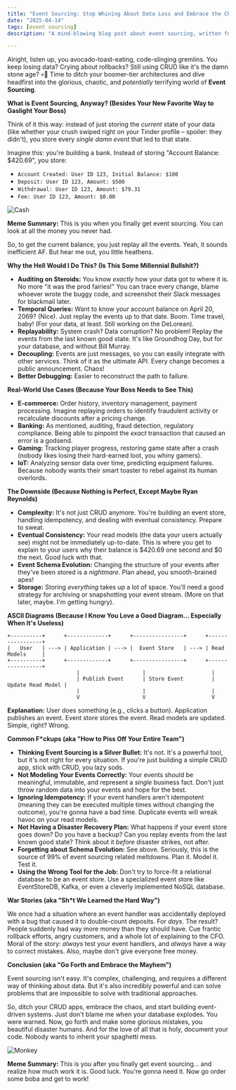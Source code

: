 ```yaml
---
title: "Event Sourcing: Stop Whining About Data Loss and Embrace the Chaos, You Zoomer Noobs"
date: "2025-04-14"
tags: [event sourcing]
description: "A mind-blowing blog post about event sourcing, written for chaotic Gen Z engineers."

---
```


Alright, listen up, you avocado-toast-eating, code-slinging gremlins. You keep losing data? Crying about rollbacks? Still using CRUD like it's the damn stone age? 💀🙏 Time to ditch your boomer-tier architectures and dive headfirst into the glorious, chaotic, and *potentially* terrifying world of **Event Sourcing**.

**What is Event Sourcing, Anyway? (Besides Your New Favorite Way to Gaslight Your Boss)**

Think of it this way: instead of just storing the *current* state of your data (like whether your crush swiped right on your Tinder profile – spoiler: they didn't), you store every *single damn event* that led to that state.

Imagine this: you're building a bank. Instead of storing "Account Balance: $420.69", you store:

*   `Account Created: User ID 123, Initial Balance: $100`
*   `Deposit: User ID 123, Amount: $500`
*   `Withdrawal: User ID 123, Amount: $79.31`
*   `Fee: User ID 123, Amount: $0.00`

![Cash](https://i.kym-cdn.com/photos/images/newsfeed/001/487/332/999.gif)

**Meme Summary:** This is you when you finally get event sourcing. You can look at all the money you never had.

So, to get the current balance, you just replay all the events. Yeah, it sounds inefficient AF. But hear me out, you little heathens.

**Why the Hell Would I Do This? (Is This Some Millennial Bullshit?)**

*   **Auditing on Steroids:** You know *exactly* how your data got to where it is. No more "it was the prod fairies!" You can trace every change, blame whoever wrote the buggy code, and screenshot their Slack messages for blackmail later.
*   **Temporal Queries:** Want to know your account balance on April 20, 2069? (Nice). Just replay the events up to that date. Boom. Time travel, baby! (For your data, at least. Still working on the DeLorean).
*   **Replayability:** System crash? Data corruption? No problem! Replay the events from the last known good state. It's like Groundhog Day, but for your database, and without Bill Murray.
*   **Decoupling:** Events are just messages, so you can easily integrate with other services. Think of it as the ultimate API. Every change becomes a public announcement. Chaos!
*   **Better Debugging:** Easier to reconstruct the path to failure.

**Real-World Use Cases (Because Your Boss Needs to See This)**

*   **E-commerce:** Order history, inventory management, payment processing. Imagine replaying orders to identify fraudulent activity or recalculate discounts after a pricing change.
*   **Banking:** As mentioned, auditing, fraud detection, regulatory compliance. Being able to pinpoint the *exact* transaction that caused an error is a godsend.
*   **Gaming:** Tracking player progress, restoring game state after a crash (nobody likes losing their hard-earned loot, you whiny gamers).
*   **IoT:** Analyzing sensor data over time, predicting equipment failures. Because nobody wants their smart toaster to rebel against its human overlords.

**The Downside (Because Nothing is Perfect, Except Maybe Ryan Reynolds)**

*   **Complexity:** It's not just CRUD anymore. You're building an event store, handling idempotency, and dealing with eventual consistency. Prepare to sweat.
*   **Eventual Consistency:** Your read models (the data your users actually see) might not be immediately up-to-date. This is where you get to explain to your users why their balance is $420.69 one second and $0 the next. Good luck with that.
*   **Event Schema Evolution:** Changing the structure of your events after they've been stored is a *nightmare*. Plan ahead, you smooth-brained apes!
*   **Storage:** Storing *everything* takes up a lot of space. You'll need a good strategy for archiving or snapshotting your event stream. (More on that later, maybe. I'm getting hungry).

**ASCII Diagrams (Because I Know You Love a Good Diagram... Especially When It's Useless)**

```
+----------+      +-------------+      +----------------+      +-----------------+
|   User   | ---> | Application | ---> |  Event Store   | ---> | Read Models     |
+----------+      +-------------+      +----------------+      +-----------------+
                      |                    |                     |
                      | Publish Event      | Store Event         | Update Read Model |
                      |                    |                     |
                      V                    V                     V
```

**Explanation:** User does something (e.g., clicks a button). Application publishes an event. Event store stores the event. Read models are updated. Simple, right? Wrong.

**Common F\*ckups (aka "How to Piss Off Your Entire Team")**

*   **Thinking Event Sourcing is a Silver Bullet:** It's not. It's a powerful tool, but it's not right for every situation. If you're just building a simple CRUD app, stick with CRUD, you lazy sods.
*   **Not Modeling Your Events Correctly:** Your events should be meaningful, immutable, and represent a *single* business fact. Don't just throw random data into your events and hope for the best.
*   **Ignoring Idempotency:** If your event handlers aren't idempotent (meaning they can be executed multiple times without changing the outcome), you're gonna have a bad time. Duplicate events will wreak havoc on your read models.
*   **Not Having a Disaster Recovery Plan:** What happens if your event store goes down? Do you have a backup? Can you replay events from the last known good state? Think about it *before* disaster strikes, not after.
*   **Forgetting about Schema Evolution:** See above. Seriously, this is the source of 99% of event sourcing related meltdowns. Plan it. Model it. Test it.
*   **Using the Wrong Tool for the Job:** Don't try to force-fit a relational database to be an event store. Use a specialized event store like EventStoreDB, Kafka, or even a cleverly implemented NoSQL database.

**War Stories (aka "Sh\*t We Learned the Hard Way")**

We once had a situation where an event handler was accidentally deployed with a bug that caused it to double-count deposits. For *days*. The result? People suddenly had way more money than they should have. Cue frantic rollback efforts, angry customers, and a whole lot of explaining to the CFO. Moral of the story: *always* test your event handlers, and *always* have a way to correct mistakes. Also, maybe don't give everyone free money.

**Conclusion (aka "Go Forth and Embrace the Mayhem")**

Event sourcing isn't easy. It's complex, challenging, and requires a different way of thinking about data. But it's also incredibly powerful and can solve problems that are impossible to solve with traditional approaches.

So, ditch your CRUD apps, embrace the chaos, and start building event-driven systems. Just don't blame me when your database explodes. You were warned. Now, go forth and make some glorious mistakes, you beautiful disaster humans. And for the love of all that is holy, document your code. Nobody wants to inherit your spaghetti mess.

![Monkey](https://media.tenor.com/4704n776Q88AAAAC/monkey-mind-blown.gif)

**Meme Summary:** This is you after you finally get event sourcing... and realize how much work it is. Good luck. You're gonna need it. Now go order some boba and get to work!
